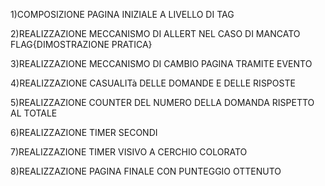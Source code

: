 1)COMPOSIZIONE PAGINA INIZIALE A LIVELLO DI TAG

2)REALIZZAZIONE MECCANISMO DI ALLERT NEL CASO DI MANCATO FLAG{DIMOSTRAZIONE PRATICA}

3)REALIZZAZIONE MECCANISMO DI CAMBIO PAGINA TRAMITE EVENTO

4)REALIZZAZIONE CASUALITà DELLE DOMANDE E DELLE RISPOSTE

5)REALIZZAZIONE COUNTER DEL NUMERO DELLA DOMANDA RISPETTO AL TOTALE

6)REALIZZAZIONE TIMER SECONDI

7)REALIZZAZIONE TIMER VISIVO A CERCHIO COLORATO

8)REALIZZAZIONE PAGINA FINALE CON PUNTEGGIO OTTENUTO
